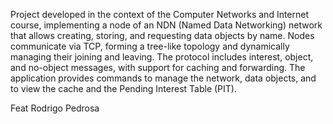 Project developed in the context of the Computer Networks and Internet course, implementing a node of an NDN (Named Data Networking) network that allows creating, storing, and requesting data objects by name. Nodes communicate via TCP, forming a tree-like topology and dynamically managing their joining and leaving. The protocol includes interest, object, and no-object messages, with support for caching and forwarding. The application provides commands to manage the network, data objects, and to view the cache and the Pending Interest Table (PIT).

Feat Rodrigo Pedrosa
